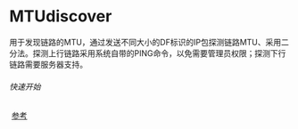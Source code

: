 # MTUdiscover

用于发现链路的MTU，通过发送不同大小的DF标识的IP包探测链路MTU、采用二分法。探测上行链路采用系统自带的PING命令，以免需要管理员权限；探测下行链路需要服务器支持。

###### 快速开始

​		[参考](https://github.com/lysShub/mtu/tree/master/test)

